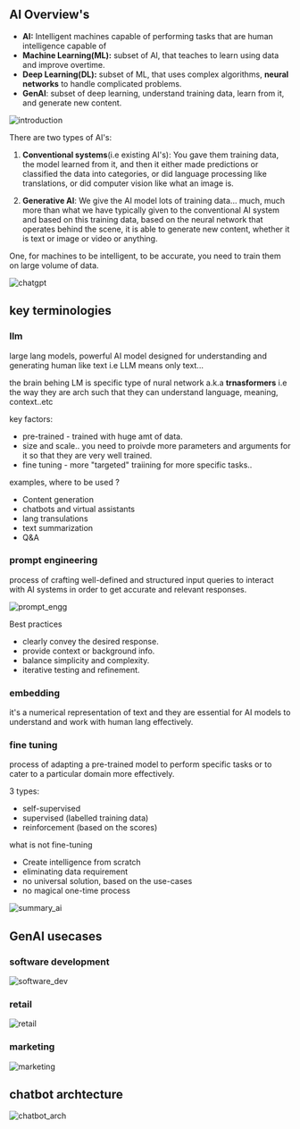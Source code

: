 ## AI Overview's

- **AI:** Intelligent machines capable of performing tasks that are human intelligence capable of
- **Machine Learning(ML):** subset of AI, that teaches to learn using data and improve overtime.
- **Deep Learning(DL):** subset of ML, that uses complex algorithms, **neural networks** to handle complicated problems.
- **GenAI**: subset of deep learning, understand training data, learn from it, and generate new content.

![introduction](introduction.png)

There are two types of AI's: 

1. **Conventional systems**(i.e existing AI's): You gave them training data, the model learned from it, and then it either made predictions or classified the data into categories, or did language processing like translations, or did computer vision like what an image is.

2. **Generative AI**: We give the AI model lots of training data... much, much more than what we have typically given to the conventional AI system and based on this training data, based on the neural network that operates behind the scene, it is able to generate new content, whether it is text or image or video or anything.

One, for machines to be intelligent, to be accurate, you need to train them on large volume of data.

![chatgpt](chatgpt.png)

## key terminologies

### llm

large lang models, powerful AI model designed for understanding and generating human like text
i.e LLM means only text...

the brain behing LM is specific type of nural network a.k.a **trnasformers**
i.e the way they are arch such that they can understand language, meaning, context..etc

key factors:
- pre-trained - trained with huge amt of data.
- size and scale.. you need to proivde more parameters and arguments for it so that they are very well trained.
- fine tuning - more "targeted" traiining for more specific tasks..

examples, where to be used ?

- Content generation
- chatbots and virtual assistants
- lang transulations
- text summarization 
- Q&A 

### prompt engineering
process of crafting well-defined and structured input queries to interact with AI systems in order to get accurate and relevant responses. 

![prompt_engg](prompt_engg.png)

Best practices

- clearly convey the desired response.
- provide context or background info.
- balance simplicity and complexity.
- iterative testing and refinement.

### embedding

it's a numerical representation of text and they are essential for AI models to understand and work with human lang effectively.

### fine tuning

process of adapting a pre-trained model to perform specific tasks or to cater to a particular domain more effectively.

3 types:

- self-supervised 
- supervised (labelled training data)
- reinforcement (based on the scores)

what is not fine-tuning
- Create intelligence from scratch
- eliminating data requirement
- no universal solution, based on the use-cases 
- no magical one-time process

![summary_ai](summary_ai.png)

## GenAI usecases

### software development

![software_dev](software_dev.png)

### retail

![retail](retail.png)

### marketing

![marketing](marketing.png)

## chatbot archtecture

![chatbot_arch](chatbot_arch.png)

